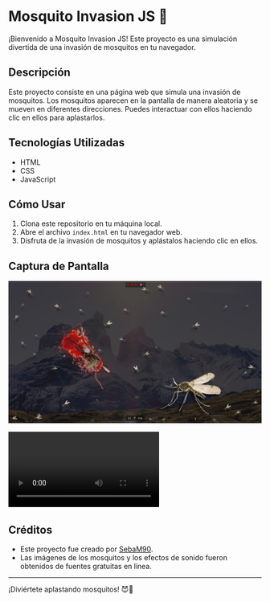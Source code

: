 # Mosquito Invasion JS 🦟

¡Bienvenido a Mosquito Invasion JS! Este proyecto es una simulación divertida de una invasión de mosquitos en tu navegador.

## Descripción

Este proyecto consiste en una página web que simula una invasión de mosquitos. Los mosquitos aparecen en la pantalla de manera aleatoria y se mueven en diferentes direcciones. Puedes interactuar con ellos haciendo clic en ellos para aplastarlos.

## Tecnologías Utilizadas

- HTML
- CSS
- JavaScript

## Cómo Usar

1. Clona este repositorio en tu máquina local.
2. Abre el archivo `index.html` en tu navegador web.
3. Disfruta de la invasión de mosquitos y aplástalos haciendo clic en ellos.

## Captura de Pantalla

![Captura de pantalla de Mosquito Invasion JS](https://raw.githubusercontent.com/SebaM90/mosquito-invasion-js/main/screenCapture.jpg)

![Captura de video de Mosquito Invasion JS](https://github.com/SebaM90/mosquito-invasion-js/raw/main/recordedScreen.mp4)


## Créditos

- Este proyecto fue creado por [SebaM90](https://github.com/SebaM90).
- Las imágenes de los mosquitos y los efectos de sonido fueron obtenidos de fuentes gratuitas en línea.

---

¡Diviértete aplastando mosquitos! 😈🦟
